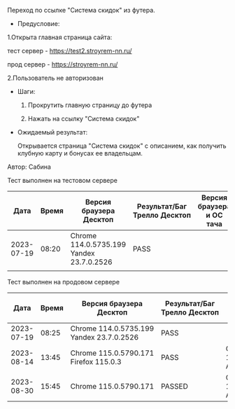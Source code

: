 Переход по ссылке "Система скидок" из футера.
	
* Предусловие:

 1.Открыта главная страница сайта:
 
 тест сервер - https://test2.stroyrem-nn.ru/
 
 прод сервер - https://stroyrem-nn.ru/
 
 2.Пользователь не авторизован
  
* Шаги:

  1. Прокрутить главную страницу до футера
  
  2. Нажать на ссылку "Система скидок"

* Ожидаемый результат:

   Открывается страница "Система скидок" с описанием, как получить клубную карту и бонусах ее владельцам.

Автор: Сабина

Тест выполнен на тестовом сервере

| Дата | Время | Версия браузера Десктоп | Результат/Баг Трелло Десктоп | Версия браузера и ОС тача | Результат/Баг Трелло Тач | Дата релиза | Имя |
| --- | --- | --- | --- | --- | --- | --- | --- |
| 2023-07-19 | 08:20  |Chrome 114.0.5735.199 Yandex 23.7.0.2526 |PASS |  |  | 16.06.23 | Сабина |
|  |  |  |  |     |  | |  |

Тест выполнен на продовом сервере

| Дата | Время | Версия браузера Десктоп | Результат/Баг Трелло Десктоп | Версия браузера и ОС тача | Результат/Баг Трелло Тач | Дата релиза | Имя |
| --- | --- | --- | --- | --- | --- | --- | --- |
|2023-07-19 | 08:25 |Chrome 114.0.5735.199 Yandex 23.7.0.2526 |PASS | |  | 16.06.23 | Сабина |
|2023-08-14 | 13:45 | Chrome 115.0.5790.171 Firefox 115.0.3 | PASS  | Chrome 115.0.5790.166, Android 10 | PASS  |13.08.23 | Татьяна|
|2023-08-30| 15:45 | Chrome 115.0.5790.171| PASSED  | Chrome 115.0.5790.166, Android 13 | PASSED  |30.08.23 | Валерий|